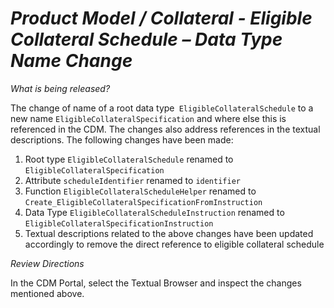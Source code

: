 # *Product Model / Collateral - Eligible Collateral Schedule – Data Type Name Change*

_What is being released?_

The change of name of a root data type` EligibleCollateralSchedule` to a new name `EligibleCollateralSpecification` and where else this is referenced in the CDM. The changes also address references in the textual descriptions. The following changes have been made:

1.	Root type `EligibleCollateralSchedule` renamed to `EligibleCollateralSpecification`
2.	Attribute `scheduleIdentifier` renamed to `identifier`
3.	Function `EligibleCollateralScheduleHelper` renamed to `Create_EligibleCollateralSpecificationFromInstruction`
4.	Data Type `EligibleCollateralScheduleInstruction` renamed to `EligibleCollateralSpecificationInstruction`
5.	Textual descriptions related to the above changes have been updated accordingly to remove the direct reference to eligible collateral schedule 


_Review Directions_

In the CDM Portal, select the Textual Browser and inspect the changes mentioned above. 
